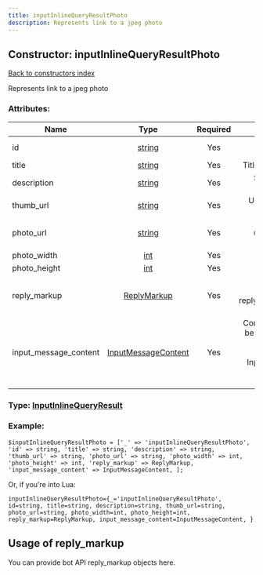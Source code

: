```yaml
---
title: inputInlineQueryResultPhoto
description: Represents link to a jpeg photo
---
```

## Constructor: inputInlineQueryResultPhoto  
[Back to constructors index](index.md)



Represents link to a jpeg photo

### Attributes:

| Name     |    Type       | Required | Description |
|----------|:-------------:|:--------:|------------:|
|id|[string](../types/string.md) | Yes|Unique identifier of this result|
|title|[string](../types/string.md) | Yes|Title of the result, if known|
|description|[string](../types/string.md) | Yes|Short description of the result, if known|
|thumb\_url|[string](../types/string.md) | Yes|Url of the photo thumb, if exists|
|photo\_url|[string](../types/string.md) | Yes|Url of the jpeg photo (photo must not exceed 5MB)|
|photo\_width|[int](../types/int.md) | Yes|Width of the photo|
|photo\_height|[int](../types/int.md) | Yes|Height of the photo|
|reply\_markup|[ReplyMarkup](../types/ReplyMarkup.md) | Yes|Message reply markup, should be of type replyMarkupInlineKeyboard or null|
|input\_message\_content|[InputMessageContent](../types/InputMessageContent.md) | Yes|Content of the message to be sent, should be of type inputMessageText or inputMessagePhoto or InputMessageLocation or InputMessageVenue or InputMessageContact|



### Type: [InputInlineQueryResult](../types/InputInlineQueryResult.md)


### Example:

```
$inputInlineQueryResultPhoto = ['_' => 'inputInlineQueryResultPhoto', 'id' => string, 'title' => string, 'description' => string, 'thumb_url' => string, 'photo_url' => string, 'photo_width' => int, 'photo_height' => int, 'reply_markup' => ReplyMarkup, 'input_message_content' => InputMessageContent, ];
```  

Or, if you're into Lua:  


```
inputInlineQueryResultPhoto={_='inputInlineQueryResultPhoto', id=string, title=string, description=string, thumb_url=string, photo_url=string, photo_width=int, photo_height=int, reply_markup=ReplyMarkup, input_message_content=InputMessageContent, }

```



## Usage of reply_markup

You can provide bot API reply_markup objects here.  


